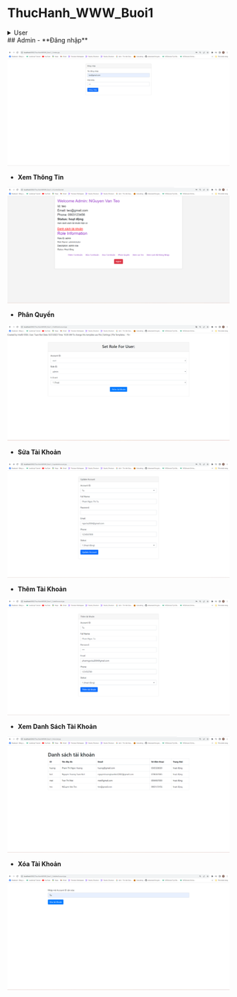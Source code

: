 # ThucHanh_WWW_Buoi1
<details>
  <summary>User</summary>

-  **Đăng nhập**
        
  ![Alt Text](https://github.com/nguyentruongtuankiet/ThucHanh_WWW_Buoi1/blob/buoi1/minhchung/user1.png)
          
-   **Xem thông tin tài khoản, Xem Role, Xem Log**
            
   ![Alt Text](https://github.com/nguyentruongtuankiet/ThucHanh_WWW_Buoi1/blob/buoi1/minhchung/user2.png)
       
-   **Đăng xuất**
       
   ![Alt Text](https://github.com/nguyentruongtuankiet/ThucHanh_WWW_Buoi1/blob/buoi1/minhchung/user3.png)
</details>
## Admin
-  **Đăng nhập**
   
 ![Alt Text](https://github.com/nguyentruongtuankiet/ThucHanh_WWW_Buoi1/blob/buoi1/minhchung/admin1.png)

 -  **Xem Thông Tin**
   
 ![Alt Text](https://github.com/nguyentruongtuankiet/ThucHanh_WWW_Buoi1/blob/buoi1/minhchung/adminXemThongTin.png)

-  **Phân Quyền**
   
 ![Alt Text](https://github.com/nguyentruongtuankiet/ThucHanh_WWW_Buoi1/blob/buoi1/minhchung/adminPhanQuyen.png)
    
-  **Sửa Tài Khoản**
   
 ![Alt Text](https://github.com/nguyentruongtuankiet/ThucHanh_WWW_Buoi1/blob/buoi1/minhchung/adminSuataiKhoan.png)
    
-  **Thêm Tài Khoản**
   
 ![Alt Text](https://github.com/nguyentruongtuankiet/ThucHanh_WWW_Buoi1/blob/buoi1/minhchung/adminThemTaiKhoan.png)
    
-  **Xem Danh Sách Tài Khoản**
   
 ![Alt Text](https://github.com/nguyentruongtuankiet/ThucHanh_WWW_Buoi1/blob/buoi1/minhchung/adminXemDanhSachTaiKhoan.png)
    
-  **Xóa Tài Khoản**
   
 ![Alt Text](https://github.com/nguyentruongtuankiet/ThucHanh_WWW_Buoi1/blob/buoi1/minhchung/adminXoaTaiKhoan.png)
    
